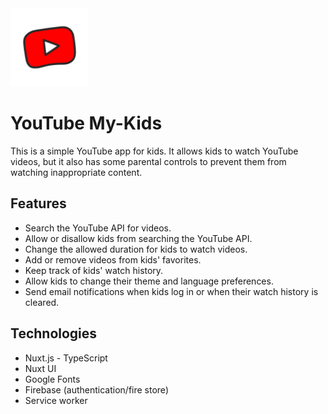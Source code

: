 <div>
  <img src="./logo-transparent-512x512.png" height="125" />
</div>

# YouTube My-Kids

This is a simple YouTube app for kids. It allows kids to watch YouTube videos, but it also has some parental controls to prevent them from watching inappropriate content.

## Features

- Search the YouTube API for videos.
- Allow or disallow kids from searching the YouTube API.
- Change the allowed duration for kids to watch videos.
- Add or remove videos from kids' favorites.
- Keep track of kids' watch history.
- Allow kids to change their theme and language preferences.
- Send email notifications when kids log in or when their watch history is cleared.

## Technologies

- Nuxt.js - TypeScript
- Nuxt UI
- Google Fonts
- Firebase (authentication/fire store)
- Service worker
